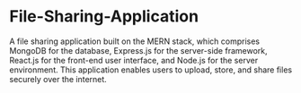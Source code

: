 # File-Sharing-Application

A file sharing application built on the MERN stack, which comprises MongoDB for the database, Express.js for the server-side framework, React.js for the front-end user interface, and Node.js for the server environment. This application enables users to upload, store, and share files securely over the internet.
